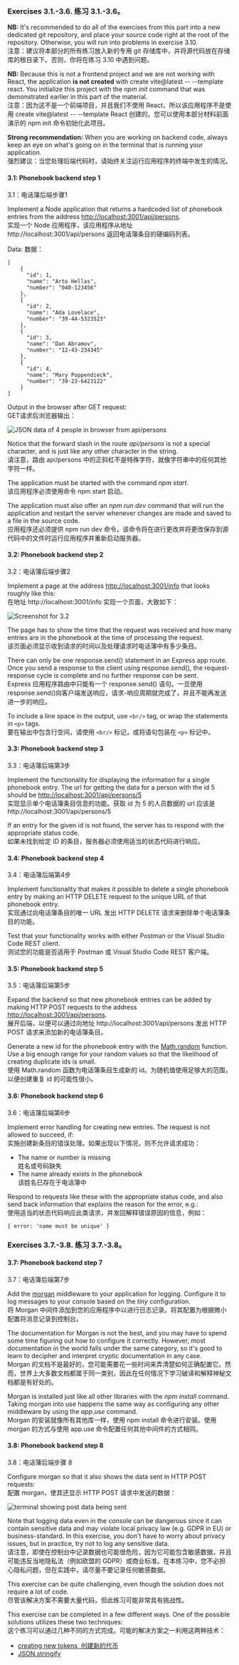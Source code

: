### Exercises 3.1.-3.6. 练习 3.1.-3.6。

**NB:** It's recommended to do all of the exercises from this part into a new dedicated git repository, and place your source code right at the root of the repository. Otherwise, you will run into problems in exercise 3.10.  
注意：建议将本部分的所有练习放入新的专用 git 存储库中，并将源代码放在存储库的根目录下。否则，你将在练习 3.10 中遇到问题。

**NB:** Because this is not a frontend project and we are not working with React, the application **is not created** with create vite@latest -- --template react. You initialize this project with the _npm init_ command that was demonstrated earlier in this part of the material.  
注意：因为这不是一个前端项目，并且我们不使用 React，所以该应用程序不是使用 create vite@latest -- --template React 创建的。您可以使用本部分材料前面演示的 npm init 命令初始化此项目。

**Strong recommendation:** When you are working on backend code, always keep an eye on what's going on in the terminal that is running your application.  
强烈建议：当您处理后端代码时，请始终关注运行应用程序的终端中发生的情况。

#### 3.1: Phonebook backend step 1  
3.1：电话簿后端步骤1

Implement a Node application that returns a hardcoded list of phonebook entries from the address [http://localhost:3001/api/persons](http://localhost:3001/api/persons).  
实现一个 Node 应用程序，该应用程序从地址 http://localhost:3001/api/persons 返回电话簿条目的硬编码列表。

Data: 数据：

    [
        { 
          "id": 1,
          "name": "Arto Hellas", 
          "number": "040-123456"
        },
        { 
          "id": 2,
          "name": "Ada Lovelace", 
          "number": "39-44-5323523"
        },
        { 
          "id": 3,
          "name": "Dan Abramov", 
          "number": "12-43-234345"
        },
        { 
          "id": 4,
          "name": "Mary Poppendieck", 
          "number": "39-23-6423122"
        }
    ]

Output in the browser after GET request:  
GET请求后浏览器输出：

![JSON data of 4 people in browser from api/persons](https://fullstackopen.com/static/a4879a92f2a8bd2e96c6d67fe3f34383/5a190/22e.png)

Notice that the forward slash in the route _api/persons_ is not a special character, and is just like any other character in the string.  
请注意，路由 api/persons 中的正斜杠不是特殊字符，就像字符串中的任何其他字符一样。

The application must be started with the command _npm start_.  
该应用程序必须使用命令 npm start 启动。

The application must also offer an _npm run dev_ command that will run the application and restart the server whenever changes are made and saved to a file in the source code.  
应用程序还必须提供 npm run dev 命令，该命令将在进行更改并将更改保存到源代码中的文件时运行应用程序并重新启动服务器。

#### 3.2: Phonebook backend step 2  
3.2：电话簿后端步骤2

Implement a page at the address [http://localhost:3001/info](http://localhost:3001/info) that looks roughly like this:  
在地址 http://localhost:3001/info 实现一个页面，大致如下：

![Screenshot for 3.2](https://fullstackopen.com/static/26383e4e706a7f89c140690121be2ea1/5a190/23x.png)

The page has to show the time that the request was received and how many entries are in the phonebook at the time of processing the request.  
该页面必须显示收到请求的时间以及处理请求时电话簿中有多少条目。

There can only be one response.send() statement in an Express app route. Once you send a response to the client using response.send(), the request-response cycle is complete and no further response can be sent.  
Express 应用程序路由中只能有一个 response.send() 语句。一旦使用response.send()向客户端发送响应，请求-响应周期就完成了，并且不能再发送进一步的响应。

To include a line space in the output, use `<br/>` tag, or wrap the statements in `<p>` tags.  
要在输出中包含行空间，请使用 `<br/>` 标记，或将语句包装在 `<p>` 标记中。

#### 3.3: Phonebook backend step 3  
3.3：电话簿后端第3步

Implement the functionality for displaying the information for a single phonebook entry. The url for getting the data for a person with the id 5 should be [http://localhost:3001/api/persons/5](http://localhost:3001/api/persons/5)  
实现显示单个电话簿条目信息的功能。获取 id 为 5 的人员数据的 url 应该是 http://localhost:3001/api/persons/5

If an entry for the given id is not found, the server has to respond with the appropriate status code.  
如果未找到给定 ID 的条目，服务器必须使用适当的状态代码进行响应。

#### 3.4: Phonebook backend step 4  
3.4：电话簿后端第4步

Implement functionality that makes it possible to delete a single phonebook entry by making an HTTP DELETE request to the unique URL of that phonebook entry.  
实现通过向电话簿条目的唯一 URL 发出 HTTP DELETE 请求来删除单个电话簿条目的功能。

Test that your functionality works with either Postman or the Visual Studio Code REST client.  
测试您的功能是否适用于 Postman 或 Visual Studio Code REST 客户端。

#### 3.5: Phonebook backend step 5  
3.5：电话簿后端第5步

Expand the backend so that new phonebook entries can be added by making HTTP POST requests to the address [http://localhost:3001/api/persons](http://localhost:3001/api/persons).  
展开后端，以便可以通过向地址 http://localhost:3001/api/persons 发出 HTTP POST 请求来添加新的电话簿条目。

Generate a new id for the phonebook entry with the [Math.random](https://developer.mozilla.org/en-US/docs/Web/JavaScript/Reference/Global_Objects/Math/random) function. Use a big enough range for your random values so that the likelihood of creating duplicate ids is small.  
使用 Math.random 函数为电话簿条目生成新的 id。为随机值使用足够大的范围，以便创建重复 id 的可能性很小。

#### 3.6: Phonebook backend step 6  
3.6：电话簿后端第6步

Implement error handling for creating new entries. The request is not allowed to succeed, if:  
实施创建新条目的错误处理。如果出现以下情况，则不允许请求成功：

-   The name or number is missing  
    姓名或号码缺失
-   The name already exists in the phonebook  
    该姓名已存在于电话簿中

Respond to requests like these with the appropriate status code, and also send back information that explains the reason for the error, e.g.:  
使用适当的状态代码响应此类请求，并发回解释错误原因的信息，例如：

    { error: 'name must be unique' }


### Exercises 3.7.-3.8. 练习 3.7.-3.8。

#### 3.7: Phonebook backend step 7  
3.7：电话簿后端第7步

Add the [morgan](https://github.com/expressjs/morgan) middleware to your application for logging. Configure it to log messages to your console based on the _tiny_ configuration.  
将 Morgan 中间件添加到您的应用程序中以进行日志记录。将其配置为根据微小配置将消息记录到控制台。

The documentation for Morgan is not the best, and you may have to spend some time figuring out how to configure it correctly. However, most documentation in the world falls under the same category, so it's good to learn to decipher and interpret cryptic documentation in any case.  
Morgan 的文档不是最好的，您可能需要花一些时间来弄清楚如何正确配置它。然而，世界上大多数文档都属于同一类别，因此在任何情况下学习破译和解释神秘文档都是有好处的。

Morgan is installed just like all other libraries with the _npm install_ command. Taking morgan into use happens the same way as configuring any other middleware by using the _app.use_ command.  
Morgan 的安装就像所有其他库一样，使用 npm install 命令进行安装。使用 morgan 的方式与使用 app.use 命令配置任何其他中间件的方式相同。


#### 3.8: Phonebook backend step 8  
3.8：电话簿后端步骤 8

Configure morgan so that it also shows the data sent in HTTP POST requests:  
配置 morgan，使其还显示 HTTP POST 请求中发送的数据：

![terminal showing post data being sent](https://fullstackopen.com/static/4ed4b48465d48df517158501c0be187e/5a190/24.png)

Note that logging data even in the console can be dangerous since it can contain sensitive data and may violate local privacy law (e.g. GDPR in EU) or business-standard. In this exercise, you don't have to worry about privacy issues, but in practice, try not to log any sensitive data.  
请注意，即使在控制台中记录数据也可能很危险，因为它可能包含敏感数据，并且可能违反当地隐私法（例如欧盟的 GDPR）或商业标准。在本练习中，您不必担心隐私问题，但在实践中，请尽量不要记录任何敏感数据。

This exercise can be quite challenging, even though the solution does not require a lot of code.  
尽管该解决方案不需要大量代码，但此练习可能非常具有挑战性。

This exercise can be completed in a few different ways. One of the possible solutions utilizes these two techniques:  
这个练习可以通过几种不同的方式完成。可能的解决方案之一利用这两种技术：

-   [creating new tokens  创建新的代币](https://github.com/expressjs/morgan#creating-new-tokens)
-   [JSON.stringify](https://developer.mozilla.org/en-US/docs/Web/JavaScript/Reference/Global_Objects/JSON/stringify)